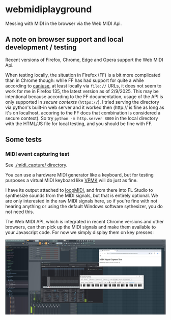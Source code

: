# webmidiplayground
Messing with MIDI in the browser via the Web MIDI Api.


## A note on browser support and local development / testing

Recent versions of Firefox, Chrome, Edge and Opera support the Web MIDI Api.

When testing locally, the situation in Firefox (FF) is a bit more complicated than in Chrome though: while FF has had support for quite a while according to [caniuse](https://caniuse.com/midi), at least locally via `file://` URLs, it does not seem to work for me in Firefox 135, the latest version as of 2/9/2025. This may be intentional because according to the FF documentation, usage of the API is only supported in *secure contexts* (`https://`). I tried serving the directory via python's built-in web server and it worked then (http:// is fine as long as it's on localhost, accoring to the FF docs that combination is considered a secure context). So try ```python -m http.server 8000``` in the local directory with the HTML/JS file for local testing, and you should be fine with FF.


## Some tests


### MIDI event capturing test

See [./midi_capture/ directory](./midi_capture/).

You can use a hardware MIDI generator like a keyboard, but for testing purposes a virtual MIDI keyboard like [VPMK](https://vmpk.sourceforge.io/) will do just as fine.

I have its output attached to [loopMIDI](https://www.tobias-erichsen.de/software/loopmidi.html), and from there into FL Studio to synthesize sounds from the MIDI signals, but that is entirely optional. We are only interested in the raw MIDI signals here, so if you're fine with not hearing anything or using the default Windows software sythesizer, you do not need this.

The Web MIDI API, which is integrated in recent Chrome versions and other browsers, can then pick up the MIDI signals and make them available to your Javascript code. For now we simply display them on key presses:


![WebMIDI](./midi_capture/webmiditest.jpg)
